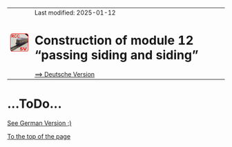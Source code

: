 <table><tr><td><img src="./images/RCC5V_Logo_96.png"></img></td><td>
Last modified: 2025-01-12 <a name="up"></a><br>   
<h1>Construction of module 12 “passing siding and siding”</h1>
<a href="LIESMICH.md">==> Deutsche Version</a>&nbsp; &nbsp; &nbsp; 
</td></tr></table>   

# ...ToDo...

<a href="LIESMICH.md">See German Version ;)</a>   

[To the top of the page](#up)   
<a name="x20"></a>   
